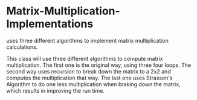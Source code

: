 # Matrix-Multiplication-Implementations
uses three different algorithms to implement matrix multiplication calculations.

This class will use three different algorithms to compute matrix multiplication. 
The first  one is the original way, using three four loops. The second way uses 
recursion to break down the matrix to a 2x2 and computes the multiplication that way. 
The last one uses Strassen's Algorithm to do one less multiplication when braking down the matrix,
which results in improving the run time.
